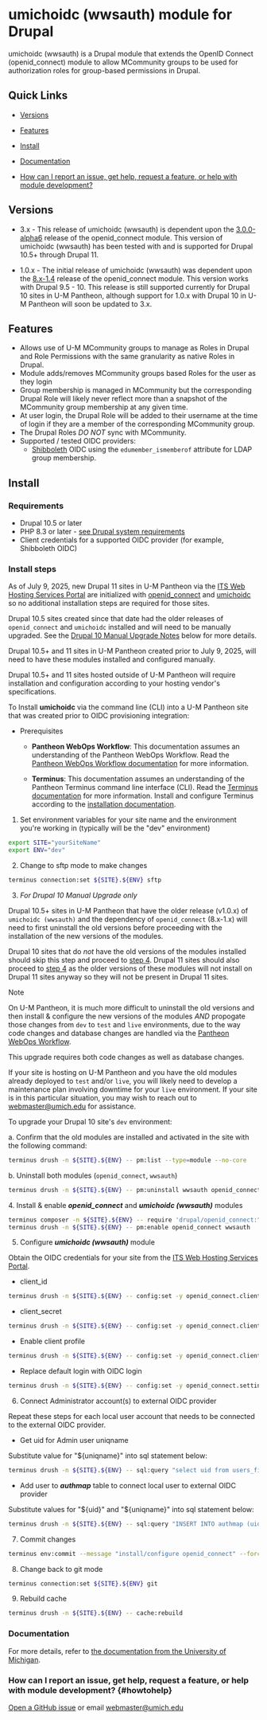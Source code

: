 # umichoidc (wwsauth) module for Drupal

umichoidc (wwsauth) is a Drupal module that extends the OpenID Connect (openid_connect) module to allow MCommunity groups to be used for authorization roles for group-based permissions in Drupal.

## Quick Links

* [Versions](README.md#versions)

* [Features](README.md#features)

* [Install](README.md#install)

* [Documentation](README.md#documentation)

* [How can I report an issue, get help, request a feature, or help with module development?](README.md#how-can-i-report-an-issue-get-help-request-a-feature-or-help-with-module-development-howtohelp)



## Versions

* 3.x - This release of umichoidc (wwsauth) is dependent upon the [3.0.0-alpha6](https://www.drupal.org/project/openid_connect/releases/3.0.0-alpha6) release of the openid_connect module.  This version of umichoidc (wwsauth) has been tested with and is supported for Drupal 10.5+ through Drupal 11.

* 1.0.x - The initial release of umichoidc (wwsauth) was dependent upon the [8.x-1.4](https://www.drupal.org/project/openid_connect/releases/8.x-1.4) release of the openid_connect module.  This version works with Drupal 9.5 - 10.  This release is still supported currently for Drupal 10 sites in U-M Pantheon, although support for 1.0.x with Drupal 10 in U-M Pantheon will soon be updated to 3.x.

## Features

* Allows use of U-M MCommunity groups to manage as Roles in Drupal and Role Permissions with the same granularity as native Roles in Drupal.
* Module adds/removes MCommunity groups based Roles for the user as they login
* Group membership is managed in MCommunity but the corresponding Drupal Role will likely never reflect more than a snapshot of the MCommunity group membership at any given time.
* At user login, the Drupal Role will be added to their username at the time of login if they are a member of the corresponding MCommunity group.
* The Drupal Roles *DO NOT* sync with MCommunity.
* Supported / tested OIDC providers:
    * [Shibboleth](https://www.shibboleth.net/) OIDC using the `edumember_ismemberof` attribute for LDAP group membership.


## Install

### Requirements
* Drupal 10.5 or later
* PHP 8.3 or later - [see Drupal system requirements](https://www.drupal.org/docs/getting-started/system-requirements/overview)
* Client credentials for a supported OIDC provider (for example, Shibboleth OIDC)

### Install steps

As of July 9, 2025, new Drupal 11 sites in U-M Pantheon via the [ITS Web Hosting Services Portal](https://admin.webservices.umich.edu/) are initialized with [openid_connect](https://www.drupal.org/project/openid_connect) and [umichoidc](https://github.com/its-webhosting/umichoidc) so no additional installation steps are required for those sites.  

Drupal 10.5 sites created since that date had the older releases of `openid_connect` and `umichoidc` installed and will need to be manually upgraded.  See the [Drupal 10 Manual Upgrade Notes](#drupal10upgradenotes) below for more details.

Drupal 10.5+ and 11 sites in U-M Pantheon created prior to July 9, 2025, will need to have these modules installed and configured manually.

Drupal 10.5+ and 11 sites hosted outside of U-M Pantheon will require installation and configuration according to your hosting vendor's specifications.

To Install **umichoidc** via the command line (CLI) into a U-M Pantheon site that was created prior to OIDC provisioning integration:

* Prerequisites

  * **Pantheon WebOps Workflow**:  This documentation assumes an understanding of the Pantheon WebOps Workflow.  Read the [Pantheon WebOps Workflow documentation](https://docs.pantheon.io/pantheon-workflow) for more information.

  * **Terminus**:  This documentation assumes an understanding of the Pantheon Terminus command line interface (CLI).  Read the [Terminus documentation](https://docs.pantheon.io/terminus) for more information.  Install and configure Terminus according to the [installation documentation](https://docs.pantheon.io/terminus/install).

1. Set environment variables for your site name and the environment you're working in (typically will be the "dev" environment)

```bash
export SITE="yourSiteName"
export ENV="dev"
```

2. Change to sftp mode to make changes

```bash
terminus connection:set ${SITE}.${ENV} sftp
```

3. *For Drupal 10 Manual Upgrade only*

Drupal 10.5+ sites in U-M Pantheon that have the older release (v1.0.x) of `umichoidc (wwsauth)` and the dependency of `openid_connect` (8.x-1.x) will need to first uninstall the old versions before proceeding with the installation of the new versions of the modules.

Drupal 10 sites that do *not* have the old versions of the modules installed should skip this step and proceed to [step 4](README.md#step-4-anchor-point).  Drupal 11 sites should also proceed to [step 4](README.md#step-4-anchor-point) as the older versions of these modules will not install on Drupal 11 sites anyway so they will not be present in Drupal 11 sites.

> [!NOTE]
> On U-M Pantheon, it is much more difficult to uninstall the old versions and then install & configure the new versions of the modules *AND* propogate those changes from `dev` to `test` and `live` environments, due to the way code changes and database changes are handled via the [Pantheon WebOps Workflow](https://docs.pantheon.io/pantheon-workflow).  
>
> This upgrade requires both code changes as well as database changes.
> 
> If your site is hosting on U-M Pantheon and you have the old modules already deployed to `test` and/or `live`, you will likely need to develop a maintenance plan involving downtime for your `live` environment.  If your site is in this particular situation, you may wish to reach out to webmaster@umich.edu for assistance.

To upgrade your Drupal 10 site's `dev` environment:

   a. Confirm that the old modules are installed and activated in the site with the following command:

```bash
terminus drush -n ${SITE}.${ENV} -- pm:list --type=module --no-core
```

   b. Uninstall both modules (`openid_connect`, `wwsauth`)

```bash
terminus drush -n ${SITE}.${ENV} -- pm:uninstall wwsauth openid_connect
```

<a name="step-4-anchor-point"></a>
4. Install & enable **_openid_connect_** and **_umichoidc (wwsauth)_** modules

```bash
terminus composer -n ${SITE}.${ENV} -- require 'drupal/openid_connect:^3.0@alpha' 'its-webhosting/umichoidc:^v3.0@alpha'
terminus drush -n ${SITE}.${ENV} -- pm:enable openid_connect wwsauth
```

5. Configure **_umichoidc (wwsauth)_** module

Obtain the OIDC credentials for your site from the [ITS Web Hosting Services Portal](https://admin.webservices.umich.edu/).

* client_id

```bash
terminus drush -n ${SITE}.${ENV} -- config:set -y openid_connect.client.wwsumich settings.client_id blahblahblah
```

* client_secret

```bash
terminus drush -n ${SITE}.${ENV} -- config:set -y openid_connect.client.wwsumich settings.client_secret blahblahblah
```

* Enable client profile

```bash
terminus drush -n ${SITE}.${ENV} -- config:set -y openid_connect.client.wwsumich status true
```

* Replace default login with OIDC login

```bash
terminus drush -n ${SITE}.${ENV} -- config:set -y openid_connect.settings user_login_display replace
```

6. Connect Administrator account(s) to external OIDC provider

Repeat these steps for each local user account that needs to be connected to the external OIDC provider.

* Get uid for Admin user uniqname

Substitute value for "${uniqname}" into sql statement below:

```bash
terminus drush -n ${SITE}.${ENV} -- sql:query "select uid from users_field_data where name='${uniqname}'"
```

* Add user to **_authmap_** table to connect local user to external OIDC provider

Substitute values for "${uid}" and "${uniqname}" into sql statement below:

```bash
terminus drush -n ${SITE}.${ENV} -- sql:query "INSERT INTO authmap (uid, provider, authname, data) VALUES (${uid}, \"openid_connect.wwsumich\", \"${uniqname}\", \"N;\");"
```

7. Commit changes

```bash
terminus env:commit --message "install/configure openid_connect" --force -- ${SITE}.${ENV}
```

8. Change back to git mode

```bash
terminus connection:set ${SITE}.${ENV} git
```

9. Rebuild cache

```bash
terminus drush -n ${SITE}.${ENV} -- cache:rebuild
```

### Documentation

For more details, refer to [the documentation from the University of Michigan](https://documentation.its.umich.edu/node/5423).


### How can I report an issue, get help, request a feature, or help with module development? {#howtohelp}

[Open a GitHub issue](https://github.com/its-webhosting/umichoidc/issues) or email [webmaster@umich.edu](mailto:webmaster@umich.edu)
